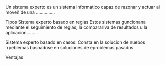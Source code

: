 Un sistema experto es un sistema informatico capaz de razonar y actuar al moveñ de una ...............

Tipos
Sistema experto basado en reglas
Estos sistemas guncionana mediante el seguimiento de reglas, la comparariva de resultados u la aplicacion.........

Sistema experto basado en casos:
Consta en la solucion de nuebos ´rpeblemas basnadose en soluciones de eproblemas pasados

Ventajas
